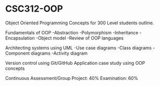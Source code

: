 # CSC312-OOP
Object Oriented Programming Concepts for 300 Level students outline.

Fundamentals of OOP
-Abstraction
-Polymorphism
-Inheritance
-Encapsulation
-Object model
-Review of OOP languages

Architecting systems using UML
-Use case diagrams
-Class diagrams
-Component diagrams
-Activity diagram

Version control using Git/GitHub
Application case study using OOP concepts

Continuous Assessment/Group Project: 40%
Examination: 60%
